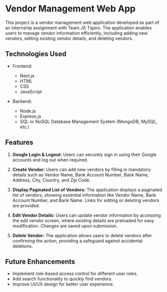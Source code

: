 # Vendor Management Web App

This project is a vendor management web application developed as part of an internship assignment with Team JS Tigers. The application enables users to manage vendor information efficiently, including adding new vendors, editing existing vendor details, and deleting vendors.

## Technologies Used

- Frontend:
  - Next.js
  - HTML
  - CSS
  - JavaScript

- Backend:
  - Node.js
  - Express.js
  - SQL or NoSQL Database Management System (MongoDB, MySQL, etc.)

## Features

1. **Google Login & Logout:** Users can securely sign in using their Google accounts and log out when required.

2. **Create Vendor:** Users can add new vendors by filling in mandatory details such as Vendor Name, Bank Account Number, Bank Name, Address, City, Country, and Zip Code.

3. **Display Paginated List of Vendors:** The application displays a paginated list of vendors, showing essential information like Vendor Name, Bank Account Number, and Bank Name. Links for editing or deleting vendors are provided.

4. **Edit Vendor Details:** Users can update vendor information by accessing the edit vendor screen, where existing details are preloaded for easy modification. Changes are saved upon submission.

5. **Delete Vendor:** The application allows users to delete vendors after confirming the action, providing a safeguard against accidental deletions.

## Future Enhancements

- Implement role-based access control for different user roles.
- Add search functionality to quickly find vendors.
- Improve UI/UX design for better user experience.

